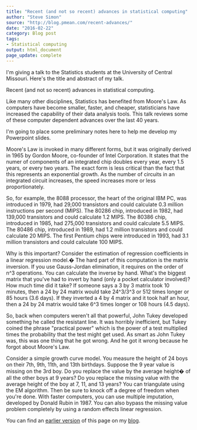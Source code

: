 ```yaml
---
title: "Recent (and not so recent) advances in statistical computing"
author: "Steve Simon"
source: "http://blog.pmean.com/recent-advances/"
date: "2016-02-22"
category: Blog post
tags:
- Statistical computing
output: html_document
page_update: complete
---
```


I'm giving a talk to the Statistics students at the University of Central Missouri. Here's the title and abstract of my talk.

<!---More--->

Recent (and not so recent) advances in statistical computing.

Like many other disciplines, Statistics has benefited from Moore's Law. As computers have become smaller, faster, and cheaper, statisticians have increased the capability of their data analysis tools. This talk reviews some of these computer dependent advances over the last 40 years.

I'm going to place some preliminary notes here to help me develop my Powerpoint slides.

Moore's Law is invoked in many different forms, but it was originally derived in 1965 by Gordon Moore, co-founder of Intel Corporation. It states that the numer of components of an integrated chip doubles every year, every 1.5 years, or every two years. The exact form is less critical than the fact that this represents an exponential growth. As the number of circuits in an integrated circuit increases, the speed increases more or less proportionately.

So, for example, the 8088 processor, the heart of the original IBM PC, was introduced in 1979, had 29,000 transistors and could calculate 0.3 million instructions per second (MIPS). The 80286 chip, introduced in 1982, had 139,000 transistors and could calculate 1.2 MIPS. The 80386 chip, introduced in 1985, had 275,000 transistors and could calculate 5.5 MIPS. The 80486 chip, introduced in 1989, had 1.2 million transistors and could calculate 20 MIPS. The first Pentium chips were introduced in 1993, had 3.1 million transistors and could calculate 100 MIPS.

Why is this important? Consider the estimation of regression coefficients in a linear regression model.� The hard part of this computation is the matrix inversion. If you use Gauss-Jordan elimination, it requires on the order of n\^3 operations. You can calculate the inverse by hand. What's the biggest matrix that you've had to invert by hand (only a pocket calculator involved)? How much time did it take? If someone says a 3 by 3 matrix took 10 minutes, then a 24 by 24 matrix would take 24\^3/3\^3 or 512 times longer or 85 hours (3.6 days). If they inverted a 4 by 4 matrix and it took half an hour, then a 24 by 24 matrix would take 6\^3 times longer or 108 hours (4.5 days).

So, back when computers weren't all that powerful, John Tukey developed something he called the resistant line. It was horribly inefficient, but Tukey coined the phrase "practical power" which is the power of a test multiplied times the probability that the test might get used. As smart as John Tukey was, this was one thing that he got wrong. And he got it wrong because he forgot about Moore's Law.

Consider a simple growth curve model. You measure the height of 24 boys on their 7th, 9th, 11th, and 13th birthdays. Suppose the 9 year value is missing on the 3rd boy. Do you replace the value by the average height� of all the other boys at 9 years? Do you replace the missing value with the average height of the boy at 7, 11, and 13 years? You can triangulate using the EM algorithm. Then be sure to knock off a degree of freedom when you're done. With faster computers, you can use multiple imputation, developed by Donald Rubin in 1987. You can also bypass the missing value problem completely by using a random effects linear regression.

You can find an [earlier version][sim1] of this page on my [blog][sim2].

[sim1]: http://blog.pmean.com/recent-advances/
[sim2]: http://blog.pmean.com

